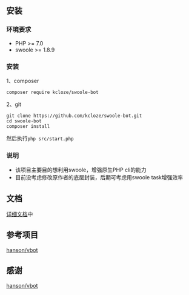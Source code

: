 
## 安装

### 环境要求

* PHP >= 7.0
* swoole >= 1.8.9

### 安装


1、composer

```
composer require kcloze/swoole-bot
```

2、git

```
git clone https://github.com/kcloze/swoole-bot.git
cd swoole-bot
composer install
```

然后执行``` php src/start.php ``` 



### 说明
* 该项目主要目的想利用swoole，增强原生PHP cli的能力
* 目前没考虑修改原作者的底层封装，后期可考虑用swoole task增强效率




## 文档

[详细文档](https://github.com/HanSon/vbot/wiki)中




## 参考项目

[hanson/vbot](https://github.com/HanSon/vbot)


## 感谢

[hanson/vbot](https://github.com/HanSon/vbot)


